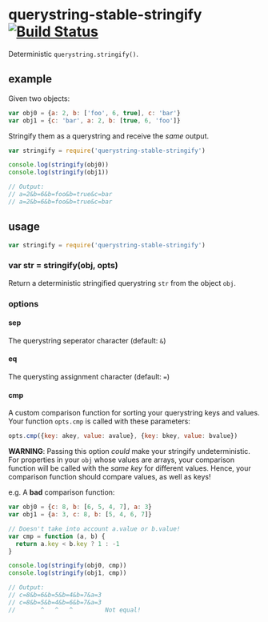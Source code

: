 # querystring-stable-stringify [![Build Status](https://travis-ci.org/alanshaw/querystring-stable-stringify.svg)](https://travis-ci.org/alanshaw/querystring-stable-stringify)

Deterministic `querystring.stringify()`.

## example

Given two objects:

```js
var obj0 = {a: 2, b: ['foo', 6, true], c: 'bar'}
var obj1 = {c: 'bar', a: 2, b: [true, 6, 'foo']}
```

Stringify them as a querystring and receive the _same_ output.

```js
var stringify = require('querystring-stable-stringify')

console.log(stringify(obj0))
console.log(stringify(obj1))

// Output:
// a=2&b=6&b=foo&b=true&c=bar
// a=2&b=6&b=foo&b=true&c=bar
```

## usage

```js
var stringify = require('querystring-stable-stringify')
```

### var str = stringify(obj, opts)

Return a deterministic stringified querystring `str` from the object `obj`.

### options

#### sep
The querystring seperator character (default: `&`)

#### eq
The querysting assignment character (default: `=`)

#### cmp
A custom comparison function for sorting your querystring keys and values. Your function `opts.cmp` is called with these parameters:

```js
opts.cmp({key: akey, value: avalue}, {key: bkey, value: bvalue})
```

**WARNING**: Passing this option _could_ make your stringify undeterministic. For properties in your `obj` whose values are arrays, your comparison function will be called with the _same key_ for different values. Hence, your comparison function should compare values, as well as keys!

e.g. A **bad** comparison function:

```js
var obj0 = {c: 8, b: [6, 5, 4, 7], a: 3}
var obj1 = {a: 3, c: 8, b: [5, 4, 6, 7]}

// Doesn't take into account a.value or b.value!
var cmp = function (a, b) {
  return a.key < b.key ? 1 : -1
}

console.log(stringify(obj0, cmp))
console.log(stringify(obj1, cmp))

// Output:
// c=8&b=6&b=5&b=4&b=7&a=3
// c=8&b=5&b=4&b=6&b=7&a=3
//       ^   ^   ^         Not equal!
```



